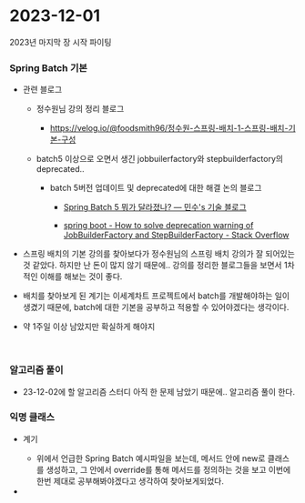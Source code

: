 # 2023-12-01

2023년 마지막 장 시작 파이팅

### Spring Batch 기본

- 관련 블로그
  
  - 정수원님 강의 정리 블로그
    
    - https://velog.io/@foodsmith96/정수원-스프링-배치-1-스프링-배치-기본-구성
  
  - batch5 이상으로 오면서 생긴 jobbuilerfactory와 stepbuilderfactory의 deprecated..
    
    - batch 5버전 업데이트 및 deprecated에 대한 해결 논의 블로그
      
      - [Spring Batch 5 뭐가 달라졌나? — 민수's 기술 블로그](https://alwayspr.tistory.com/49)
      
      - [spring boot - How to solve deprecation warning of JobBuilderFactory and StepBuilderFactory - Stack Overflow](https://stackoverflow.com/questions/75508267/how-to-solve-deprecation-warning-of-jobbuilderfactory-and-stepbuilderfactory)

- 스프링 배치의 기본 강의를 찾아보다가 정수원님의 스프링 배치 강의가 잘 되어있는 것 같았다. 하지만 난 돈이 많지 않기 때문에.. 강의를 정리한 블로그들을 보면서 1차적인 이해를 해보는 것이 좋다.

- 배치를 찾아보게 된 계기는 이세계차트 프로젝트에서 batch를 개발해야하는 일이 생겼기 때문에, batch에 대한 기본을 공부하고 적용할 수 있어야겠다는 생각이다.

- 약 1주일 이상 남았지만 확실하게 해야지

<br>

### 알고리즘 풀이

- 23-12-02에 할 알고리즘 스터디 아직 한 문제 남았기 때문에.. 알고리즘 풀이 한다.

### 익명 클래스

- 계기
  
  - 위에서 언급한 Spring Batch 예시파일을 보는데, 메서드 안에 new로 클래스를 생성하고, 그 안에서 override를 통해 메서드를 정의하는 것을 보고 이번에 한번 제대로 공부해봐야겠다고 생각하여 찾아보게되었다.

- 

